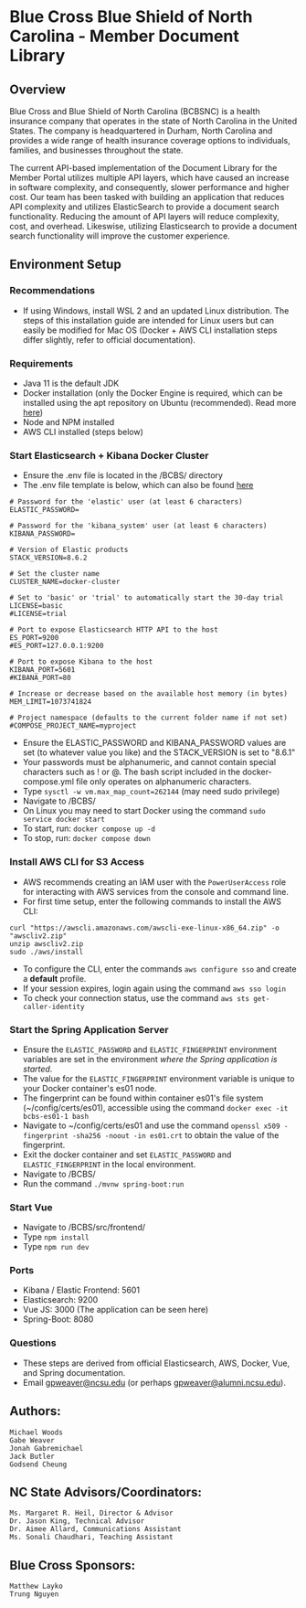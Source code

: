# Blue Cross Blue Shield of North Carolina - Member Document Library

## Overview

Blue Cross and Blue Shield of North Carolina (BCBSNC) is a health insurance company that operates in the state of North Carolina in the United States. The company is headquartered in Durham, North Carolina and provides a wide range of health insurance coverage options to individuals, families, and businesses throughout the state.

The current API-based implementation of the Document Library for the Member Portal utilizes multiple API layers, which have caused an increase in software complexity, and consequently, slower performance and higher cost. Our team has been tasked with building an application that reduces API complexity and utilizes ElasticSearch to provide a document search functionality. Reducing the amount of API layers will reduce complexity, cost, and overhead. Likeswise, utilizing Elasticsearch to provide a document search functionality will improve the customer experience.

## Environment Setup
### Recommendations
- If using Windows, install WSL 2 and an updated Linux distribution. The steps of this installation guide are intended for Linux users but can easily be modified for Mac OS (Docker + AWS CLI installation steps differ slightly, refer to official documentation).

### Requirements
- Java 11 is the default JDK
- Docker installation (only the Docker Engine is required, which can be installed using the apt repository on Ubuntu (recommended). Read more [here](https://docs.docker.com/engine/install/ubuntu/#install-using-the-repository))
- Node and NPM installed
- AWS CLI installed (steps below)

### Start Elasticsearch + Kibana Docker Cluster
- Ensure the .env file is located in the /BCBS/ directory
- The .env file template is below, which can also be found [here](https://www.elastic.co/guide/en/elasticsearch/reference/current/docker.html#docker-env-file)
```
# Password for the 'elastic' user (at least 6 characters)
ELASTIC_PASSWORD=

# Password for the 'kibana_system' user (at least 6 characters)
KIBANA_PASSWORD=

# Version of Elastic products
STACK_VERSION=8.6.2

# Set the cluster name
CLUSTER_NAME=docker-cluster

# Set to 'basic' or 'trial' to automatically start the 30-day trial
LICENSE=basic
#LICENSE=trial

# Port to expose Elasticsearch HTTP API to the host
ES_PORT=9200
#ES_PORT=127.0.0.1:9200

# Port to expose Kibana to the host
KIBANA_PORT=5601
#KIBANA_PORT=80

# Increase or decrease based on the available host memory (in bytes)
MEM_LIMIT=1073741824

# Project namespace (defaults to the current folder name if not set)
#COMPOSE_PROJECT_NAME=myproject
```

- Ensure the ELASTIC_PASSWORD and KIBANA_PASSWORD values are set (to whatever value you like) and the STACK_VERSION is set to "8.6.1"
- Your passwords must be alphanumeric, and cannot contain special characters such as ! or @. The bash script included in the docker-compose.yml file only operates on alphanumeric characters.
- Type ```sysctl -w vm.max_map_count=262144``` (may need sudo privilege)
- Navigate to /BCBS/
- On Linux you may need to start Docker using the command ```sudo service docker start```
- To start, run: ```docker compose up -d```
- To stop, run: ```docker compose down```

### Install AWS CLI for S3 Access
- AWS recommends creating an IAM user with the ```PowerUserAccess``` role for interacting with AWS services from the console and command line.
- For first time setup, enter the following commands to install the AWS CLI:
```
curl "https://awscli.amazonaws.com/awscli-exe-linux-x86_64.zip" -o "awscliv2.zip"
unzip awscliv2.zip
sudo ./aws/install
```
- To configure the CLI, enter the commands ```aws configure sso``` and create a **default** profile. 
- If your session expires, login again using the command ```aws sso login```
- To check your connection status, use the command ```aws sts get-caller-identity```

### Start the Spring Application Server
- Ensure the ```ELASTIC_PASSWORD``` and ```ELASTIC_FINGERPRINT``` environment variables are set in the environment _where the Spring application is started_.
- The value for the ```ELASTIC_FINGERPRINT``` environment variable is unique to your Docker container's es01 node.
- The fingerprint can be found within container es01's file system (~/config/certs/es01), accessible using the command ```docker exec -it bcbs-es01-1 bash```
- Navigate to ~/config/certs/es01 and use the command ```openssl x509 -fingerprint -sha256 -noout -in es01.crt``` to obtain the value of the fingerprint.
- Exit the docker container and set ```ELASTIC_PASSWORD``` and ```ELASTIC_FINGERPRINT``` in the local environment.
- Navigate to /BCBS/
- Run the command ```./mvnw spring-boot:run```

### Start Vue
- Navigate to /BCBS/src/frontend/
- Type ```npm install```
- Type ```npm run dev```

### Ports
- Kibana / Elastic Frontend: 5601
- Elasticsearch: 9200
- Vue JS: 3000 (The application can be seen here)
- Spring-Boot: 8080

### Questions
- These steps are derived from official Elasticsearch, AWS, Docker, Vue, and Spring documentation. 
- Email gpweaver@ncsu.edu (or perhaps gpweaver@alumni.ncsu.edu).

## Authors:
    Michael Woods
    Gabe Weaver
    Jonah Gabremichael
    Jack Butler
    Godsend Cheung

## NC State Advisors/Coordinators:
    Ms. Margaret R. Heil, Director & Advisor
    Dr. Jason King, Technical Advisor
    Dr. Aimee Allard, Communications Assistant
    Ms. Sonali Chaudhari, Teaching Assistant

## Blue Cross Sponsors:
    Matthew Layko
    Trung Nguyen
